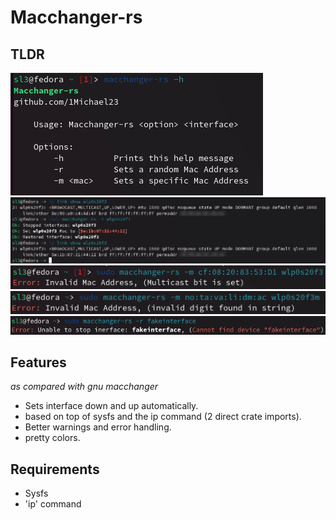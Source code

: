 # Macchanger-rs
## TLDR
![Help menu](media/tldr-help.png?raw=true "Help menu")
![Basic operation](media/tldr.png?raw=true "Basic operation")
![Error handling](media/tldr-error.png?raw=true "Error handling")
![Error handling](media/tldr-error2.png?raw=true "Error handling")
![Error handling](media/tldr-error3.png?raw=true "Error handling")

## Features
 *as compared with gnu macchanger*

- Sets interface down and up automatically.
- based on top of sysfs and the ip command (2 direct crate imports).
- Better warnings and error handling.
- pretty colors.

## Requirements

- Sysfs
- 'ip' command
